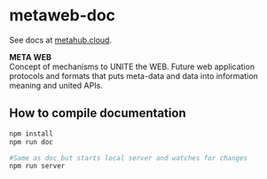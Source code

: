 # metaweb-doc

See docs at [metahub.cloud](http://metahub.cloud/).

**META WEB**  
Concept of mechanisms to UNITE the WEB. Future web application protocols and formats that puts meta-data and data into information meaning and united APIs.

## How to compile documentation
```bash
npm install
npm run doc

#Same as doc but starts local server and watches for changes
npm run server
```
